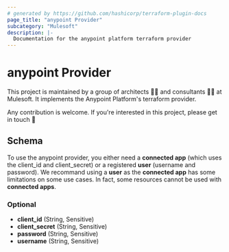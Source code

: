 ```yaml
---
# generated by https://github.com/hashicorp/terraform-plugin-docs
page_title: "anypoint Provider"
subcategory: "Mulesoft"
description: |-
  Documentation for the anypoint platform terraform provider
---
```


# anypoint Provider

This project is maintained by a group of architects 👨‍⚕️ and consultants 🧑‍🔧 at Mulesoft. It implements the Anypoint Platform's terraform provider.

Any contribution is welcome. If you're interested in this project, please get in touch 📧

<!-- schema generated by tfplugindocs -->
## Schema

To use the anypoint provider, you either need a **connected app** (which uses the client_id and client_secret) or a registered **user** (username and password).
We recommand using a **user** as the **connected app** has some limitations on some use cases. In fact, some resources cannot be used with **connected apps**. 



### Optional

- **client_id** (String, Sensitive)
- **client_secret** (String, Sensitive)
- **password** (String, Sensitive)
- **username** (String, Sensitive)
